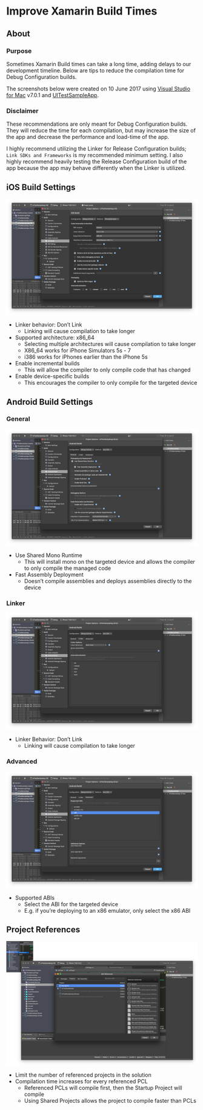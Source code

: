 # Improve Xamarin Build Times

## About

### Purpose

Sometimes Xamarin Build times can take a long time, adding delays to our development timeline. Below are tips to reduce the compilation time for Debug Configuration builds.

The screenshots below were created on 10 June 2017 using [Visual Studio for Mac](https://www.visualstudio.com/vs/visual-studio-mac/) v7.0.1 and [UITestSampleApp](https://github.com/brminnick/UITestSampleApp).

### Disclaimer

These recommendations are only meant for Debug Configuration builds. They will reduce the time for each compilation, but may increase the size of the app and decrease the performance and load-time of the app.

I highly recommend utilizing the Linker for Release Configuration builds; `Link SDKs and Frameworks` is my recommended minimum setting. I also highly recommend heavily testing the Release Configuration build of the app because the app may behave differently when the Linker is utilized.

## iOS Build Settings

![iOS Build Settings](./Images/iOS_Build_Settings.png)

- Linker behavior: Don’t Link
  - Linking will cause compilation to take longer
- Supported architecture: x86_64
  - Selecting multiple architectures will cause compilation to take longer
  - X86_64 works for iPhone Simulators 5s - 7
  - i386 works for iPhones earlier than the iPhone 5s
- Enable incremental builds
  - This will allow the compiler to only compile code that has changed
- Enable device-specific builds
  - This encourages the compiler to only compile for the targeted device

## Android Build Settings

### General

![iOS Build Settings](./Images/Android_Build_Settings_General.png)

- Use Shared Mono Runtime
  - This will install mono on the targeted device and allows the compiler to only compile the managed code
- Fast Assembly Deployment
  - Doesn’t compile assemblies and deploys assemblies directly to the device

### Linker

![iOS Build Settings](./Images/Android_Build_Settings_Linker.png)

- Linker Behavior: Don’t Link
  - Linking will cause compilation to take longer

### Advanced

![Android Advanced Build Settings](./Images/Android_Build_Settings_Advanced.png)

- Supported ABIs
  - Select the ABI for the targeted device
  - E.g. if you’re deploying to an x86 emulator, only select the x86 ABI

## Project References

![Edit References](./Images/ProjectReferences_EditReferences.png)

- Limit the number of referenced projects in the solution
- Compilation time increases for every referenced PCL
  - Referenced PCLs will compile first, then the Startup Project will compile
  - Using Shared Projects allows the project to compile faster than PCLs